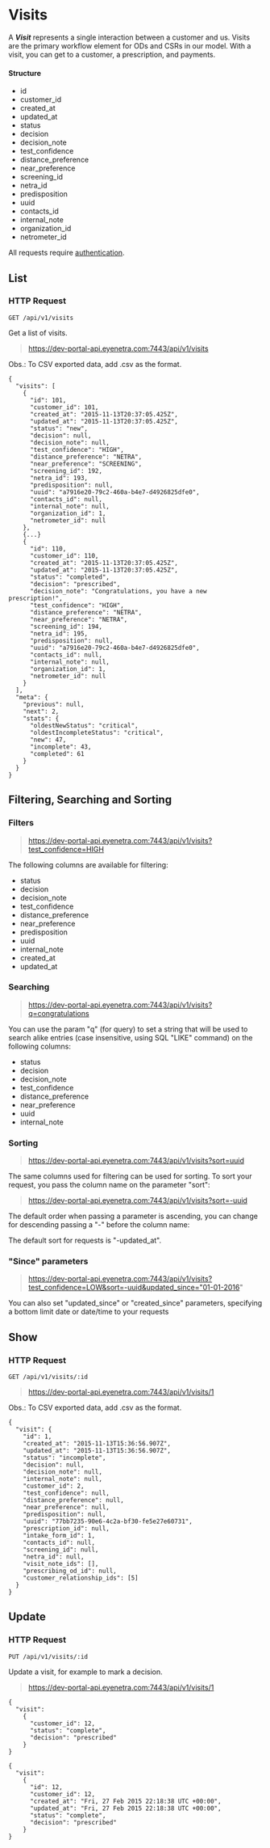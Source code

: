 # Visits

A _**Visit**_ represents a single interaction between a customer and us. Visits are the primary workflow element for ODs and CSRs in our model. With a visit, you can get to a customer, a prescription, and payments.

#### Structure

 * id
 * customer_id
 * created_at
 * updated_at
 * status
 * decision
 * decision_note
 * test_confidence
 * distance_preference
 * near_preference
 * screening_id
 * netra_id
 * predisposition
 * uuid
 * contacts_id
 * internal_note
 * organization_id
 * netrometer_id

<aside class="warn">
All requests require <a href="#basic-authentication">authentication</a>.
</aside>

## List

### HTTP Request

`GET /api/v1/visits`

Get a list of visits. 

> https://dev-portal-api.eyenetra.com:7443/api/v1/visits

Obs.: To CSV exported data, add .csv as the format.

````
{
  "visits": [
    {
      "id": 101,
      "customer_id": 101,
      "created_at": "2015-11-13T20:37:05.425Z",
      "updated_at": "2015-11-13T20:37:05.425Z",
      "status": "new",
      "decision": null,
      "decision_note": null,
      "test_confidence": "HIGH",
      "distance_preference": "NETRA",
      "near_preference": "SCREENING",
      "screening_id": 192,
      "netra_id": 193,
      "predisposition": null,
      "uuid": "a7916e20-79c2-460a-b4e7-d4926825dfe0",
      "contacts_id": null,
      "internal_note": null,
      "organization_id": 1,
      "netrometer_id": null
    },
    {...}
    {
      "id": 110,
      "customer_id": 110,
      "created_at": "2015-11-13T20:37:05.425Z",
      "updated_at": "2015-11-13T20:37:05.425Z",
      "status": "completed",
      "decision": "prescribed",
      "decision_note": "Congratulations, you have a new prescription!",
      "test_confidence": "HIGH",
      "distance_preference": "NETRA",
      "near_preference": "NETRA",
      "screening_id": 194,
      "netra_id": 195,
      "predisposition": null,
      "uuid": "a7916e20-79c2-460a-b4e7-d4926825dfe0",
      "contacts_id": null,
      "internal_note": null,
      "organization_id": 1,
      "netrometer_id": null
    }
  ],
  "meta": {
    "previous": null,
    "next": 2,
    "stats": {
      "oldestNewStatus": "critical",
      "oldestIncompleteStatus": "critical",
      "new": 47,
      "incomplete": 43,
      "completed": 61
    }
  }
}
````

## Filtering, Searching and Sorting

### Filters

> https://dev-portal-api.eyenetra.com:7443/api/v1/visits?test_confidence=HIGH

The following columns are available for filtering: 
* status
* decision
* decision_note
* test_confidence
* distance_preference
* near_preference
* predisposition
* uuid
* internal_note
* created_at
* updated_at

### Searching

> https://dev-portal-api.eyenetra.com:7443/api/v1/visits?q=congratulations

You can use the param "q" (for query) to set a string that will be used to search alike entries (case insensitive, using SQL "LIKE" command) on the following columns:
* status
* decision
* decision_note
* test_confidence
* distance_preference
* near_preference
* uuid
* internal_note

### Sorting

> https://dev-portal-api.eyenetra.com:7443/api/v1/visits?sort=uuid

The same columns used for filtering can be used for sorting. To sort your request, you pass the column name on the parameter "sort":

> https://dev-portal-api.eyenetra.com:7443/api/v1/visits?sort=-uuid

The default order when passing a parameter is ascending, you can change for descending passing a "-" before the column name:

The default sort for requests is "-updated_at".

### "Since" parameters

> https://dev-portal-api.eyenetra.com:7443/api/v1/visits?test_confidence=LOW&sort=-uuid&updated_since="01-01-2016"

You can also set "updated_since" or "created_since" parameters, specifying a bottom limit date or date/time to your requests

## Show

### HTTP Request

`GET /api/v1/visits/:id`

> https://dev-portal-api.eyenetra.com:7443/api/v1/visits/1

Obs.: To CSV exported data, add .csv as the format.

````
{
  "visit": {
    "id": 1,
    "created_at": "2015-11-13T15:36:56.907Z",
    "updated_at": "2015-11-13T15:36:56.907Z",
    "status": "incomplete",
    "decision": null,
    "decision_note": null,
    "internal_note": null,
    "customer_id": 2,
    "test_confidence": null,
    "distance_preference": null,
    "near_preference": null,
    "predisposition": null,
    "uuid": "77bb7235-90e6-4c2a-bf30-fe5e27e60731",
    "prescription_id": null,
    "intake_form_id": 1,
    "contacts_id": null,
    "screening_id": null,
    "netra_id": null,
    "visit_note_ids": [],
    "prescribing_od_id": null,
    "customer_relationship_ids": [5]
  }
}
````

## Update

### HTTP Request

`PUT /api/v1/visits/:id`

Update a visit, for example to mark a decision. 

> https://dev-portal-api.eyenetra.com:7443/api/v1/visits/1

````
{
  "visit": 
    {
      "customer_id": 12, 
      "status": "complete", 
      "decision": "prescribed"
    }
}
````

````
{
  "visit": 
    {
      "id": 12, 
      "customer_id": 12, 
      "created_at": "Fri, 27 Feb 2015 22:18:38 UTC +00:00", 
      "updated_at": "Fri, 27 Feb 2015 22:18:38 UTC +00:00", 
      "status": "complete", 
      "decision": "prescribed"
    }
}
````
